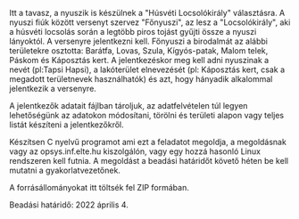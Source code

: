 Itt a tavasz, a nyuszik is készülnek a "Húsvéti Locsolókirály" választásra. A nyuszi fiúk között versenyt szervez "Főnyuszi", az lesz a "Locsolókirály", aki a húsvéti locsolás során a legtöbb piros tojást gyűjti össze a nyuszi lányoktól. A versenyre jelentkezni kell. Főnyuszi a birodalmát az alábbi területekre osztotta: Barátfa, Lovas, Szula, Kígyós-patak, Malom telek, Páskom és Káposztás kert. A jelentkezéskor meg kell adni nyuszinak a nevét (pl:Tapsi Hapsi), a lakóterület elnevezését (pl: Káposztás kert, csak a megadott területnevek használhatók) és azt, hogy hányadik alkalommal jelentkezik a versenyre.

A jelentkezők adatait fájlban tároljuk, az adatfelvételen túl legyen lehetőségünk az adatokon módosítani, törölni és területi alapon vagy teljes listát készíteni a jelentkezőkről.

Készítsen C nyelvű programot ami  ezt a feladatot megoldja, a megoldásnak vagy az opsys.inf.elte.hu kiszolgálón, vagy egy hozzá hasonló Linux rendszeren kell futnia. A megoldást a beadási határidőt követő héten be kell mutatni a gyakorlatvezetőnek.

A forrásállományokat itt töltsék fel ZIP formában.

Beadási határidő: 2022 április 4. 